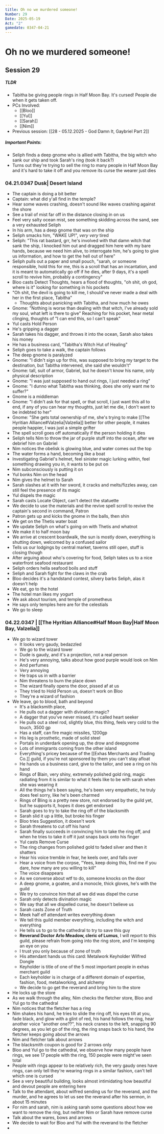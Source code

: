 ```yaml
---
title: Oh no we murdered someone!
Number: 29
Date: 2025-05-19
Act: "2"
gamedate: 0347-04-21
---
```

# Oh no we murdered someone! 
## Session 29
##### TLDR
- Tabitha be giving people rings in Half Moon Bay. It's cursed! People die when it gets taken off. 
- PCs Involved: 
	- [[Bloo]]
	- [[Yul]]
	- [[Sarah]]
	- [[Nim]]
- Previous session: [[28 - 05.12.2025 - God Damn It, Gaybriel Part 2]] 
##### Important Points: 
- Seliph finds a deep gnome who is allied with Tabitha, the big witch who sank our ship and took Sarah's ring (took it back?)
- Turns out they're trying to sell the ring to many people in Half Moon Bay and it's hard to take it off and you remove its curse the wearer just dies
### 04.21.0347 Dusk| Desert Island
- The captain is doing a bit better
- Captain: what did y'all find in the temple?
- Hear some waves crashing, doesn't sound like waves crashing against the shore
- See a trail of mist far off in the distance closing in on us
- Feel very salty ocean mist, see something skidding across the sand, see a very exhausted Seliph
- In his arm, has a deep gnome that was on the ship
- Seliph smacks him, "WAKE UP!", *very very* tired
- Seliph: "This rat bastard, grr, he's involved with that damn witch that sank the ship, I knocked him out and dragged him here with my bare hands, because we need him alive, to interrogate him, he's going to give us information, and how to get the hell out of here"
- Seliph pulls out a paper and small pouch, "sarah, or someone responsible, hold this for me, this is a scroll that has an incantation, and it is meant to automatically go off if he dies, after 9 days, it's a spell scroll to revive him, probably a contingency"
- Bloo casts Detect Thoughts, hears a flood of thoughts, "oh shit, oh god, where is it" looking for something in his pockets
- "Oh shit, the devil is going to  kill me, I should've never made a deal with her in the first place, Tabitha"
	- Thoughts about panicking with Tabitha, and how much he owes
- Gnome: "Nothing is worse than dealing with that witch, I've already sold my soul, what left is there to give" Reaching for his pocket, hear metal clinging, thoughts of "I can end this, so I can't speak"
- Yul casts Hold Person
- He's gripping a dagger
- Sarah takes his dagger, and throws it into the ocean, Sarah also takes his money
- He has a business card, "Tabitha's Witch Hut of Healing"
- Seliph goes to take a walk, the captain follows
- The deep gnome is paralyzed
- Gnome: "I didn't sign up for this, was supposed to bring my target to the destination, but Tabitha intervened, she said she wouldn't"
- Gnome: tall, suit of armor, Gabriel, but he doesn't know his name, only physical description
- Gnome: "I was just supposed to hand out rings, I just needed a ring"
- Gnome: "I dunno what Tabitha was thinking, does she only want me to suffer?"
- Gnome is a middleman
- Gnome: "I didn't ask for that spell, or that scroll, I just want this all to end, if any of you can hear my thoughts, just let me die, I don't want to be indebted to her"
- Gnome: "She gets total ownership of me, she's trying to make [[The Hyritian Alliance#Valzelia|Valzelia]] better for other people, it makes people happier, I was just a simple grifter
- The spell scroll goes off automatically if the person holding it dies
- Seliph tells Nim to throw the jar of purple stuff into the ocean, after we debrief him on Gabriel
- Nim notices the obelisk is glowing blue, and water comes out the top
- The water forms a hand, becoming like a boat
- Investigating Gabriel's helmet, feel sinister magic lurking within, feel something drawing you in, it wants to be put on
- Nim subconsciously is putting it on
- Yul bonks Nim on the head
- Nim gives the helmet to Sarah
- Sarah slashes at it with her sword, it cracks and melts/fizzles away, can still feel the presence of its magic
- Yul dispels the magic
- Sarah casts Locate Object, can't detect the statuette
- We decide to use the materials and the revive spell scroll to revive the captain's second in command, Patron
- Patron gets up and kicks the gnome in the balls, then shin
- We get on the Thetis water boat
- We update Seliph on what's going on with Thetis and whatnot
- We make it to half moon bay
- We arrive at crescent boardwalk, the sun is mostly down, everything is shutting down, welcomed by a confused sailor
- Tells us our lodgings by central market, taverns still open, stuff is closing though
- After arguing about who's covering for food, Seliph takes us to a nice waterfront seafood restaurant
- Seliph orders hella seafood boils and stuff
- Seliph and Sarah fight for the claws in the crab
- Bloo decides it's a handstand contest, silvery barbs Seliph, alas it doesn't help
- We eat, go to the hotel
- The hotel man likes my yogurt
- We ask about tourism, and temple of prometheus
- He says only temples here are for the celestials
- We go to sleep
### 04.22.0347 | [[The Hyritian Alliance#Half Moon Bay|Half Moon Bay, Valzelia]]
- We go to wizard tower
	- It looks very gaudy, bedazzled
	- We go to the wizard tower
	- Dude is gaudy, and it's a projection, not a real person
	- He's very annoying, talks about how good purple would look on Nim
	- And perfumes
	- Very annoying
	- He traps us in with a barrier
	- Nim threatens to burn the place down
	- The wizard finally opens the door, pissed af at us
	- They tried to Hold Person us, doesn't work on Bloo
	- They're a wizard of fashion
- We leave, go to blood, bath and beyond
	- It's a blacksmith place,
	- He pulls out a dagger with divination magic?
	- A dagger that you've never missed, it's called heart seeker
	- He pulls out a steel rod, slightly blue, this thing, feels very cold to the touch, 3500 gp
	- Has a staff, can fire magic missiles, 1200gp
	-  His leg is prosthetic, made of solid steel
	- Portals in underdark opening up, the drow and deepgnome
	- Lots of immigrants coming from the other island
	- Everything's pricey because of the [[Exhas Merchants and Trading Co.]] guild, if you're not sponsored by them you can't stay afloat
	- He hands us a business card, give to the tailor, and see a ring on his hand
	- Rings of Blain, very shiny, extremely polished gold ring, magic radiating from it is similar to what it feels like to be with sarah when she was wearing it
	- All the things he's been saying, he's been very empathetic, he truly does feel sorry, like he's been charmed
	- Rings of Bling is a pretty new store, not endorsed by the guild yet, but he supports it, hopes it does get endorsed
	- Sarah goes to try to take the ring off of the blacksmith
	- Sarah slid it up a little, but broke his finger
	- Bloo tries Suggestion, it doesn't work
	- Sarah threatens to cut off his hand
	- Sarah finally succeeds in convincing him to take the ring off, and when he tries to take it off it just snaps back onto his finger
	- Yul casts Remove Curse 
	- The ring changes from polished gold to faded silver and then it shatters
	- Hear his voice tremble in fear, he keels over, and falls over
	- Hear a voice from the corpse, "Yees, keep doing this, find me if you dare, how many are you willing to kill"
	- The voice disappears
	- As we converse about wtf to do, someone knocks on the door
	- A deep gnome, a goatee, and a monocle, thick gloves, he's with the guild
	- We try to convince him that all we did was dispel the curse
	- Sarah only detects divination magic
	- We say that all we dispelled curse, he doesn't believe us
	- Sarah casts Zone of Truth
	- Meek half elf attendant writes everything down
	- We tell this guild member everything, including the witch and everything
	- He tells us to go to the cathedral to try to save this guy
	- **Reverand Doctor Arlo Meadow, cleric of Lumus**, I will report to this guild, please refrain from going into the ring store, and I'm keeping an eye on you
	- I trust you only because of zone of truth
	- His attendant hands us this card: Metalwork Keyholder Wilfred Dongle 
	- Keyholder is title of one of the 5 most important people in exhas merchant guild
	- Each keyholder is in charge of a different domain of expertise, fashion, food, metalworking, and alchemy
	- We decide to go get the reverand and bring him to the store
- He locks up the store
- As we walk through the alley, Nim checks the fletcher store, Bloo and Yul go to the cathedral
- Nim notices that the fletcher has a ring
- Nim shakes his hand, he tries to slide the ring off, his eyes tilt at you, fade black, and glow with a glint of red, his hand follows the ring, hear another voice "another one??", his neck cranes to the left, snapping 90 degrees, as you let go of the ring, the ring snaps back to his hand, the fletcher keeps going about the arrows
- Nim and fletcher talk about arrows
- The blacksmith coupon is good for 2 arrows only
- Bloo and Yul go to the cathedral, we observe how many people have rings, we see 17 people with the ring, 150 people were might've seen total
- People with rings appear to be relatively rich, the very gaudy ones have rings, can only tell they're wearing rings in a similar fashion, can't tell which one is cursed
- See a very beautiful building, looks almost intimidating how beautiful and devout people are entering here
- Talk to the attendant, about wilfred sending us for the reverand, and the murder, and he agrees to let us see the reverand after his sermon, in about 15 minutes
- For nim and sarah, nim is asking sarah some questions about how we want to remove the ring, but neither Nim or Sarah have remove curse
- Talk about the wares, bows and arrows
- We decide to wait for Bloo and Yul with the reverand to the fletcher
- 